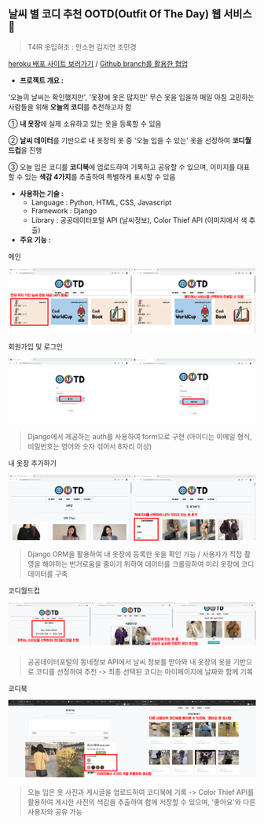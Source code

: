 ## 날씨 별 코디 추천 OOTD(Outfit Of The Day) 웹 서비스 :dress:

> T4IR 옷입혀조 : 안소현 김지연 조민경

[heroku 배포 사이트 보러가기](https://ootd-365.herokuapp.com/codi/) / [Github branch를 활용한 협업](https://github.com/minkyungcho/OOTD)

- **프로젝트 개요 :**

'오늘의 날씨는 확인했지만', '옷장에 옷은 많지만' 무슨 옷을 입을까 매일 아침 고민하는 사람들을 위해 **오늘의 코디**를 추천하고자 함

① **내 옷장**에 실제 소유하고 있는 옷을 등록할 수 있음

② **날씨 데이터**를 기반으로 내 옷장의 옷 중 '오늘 입을 수 있는' 옷을 선정하여 **코디월드컵**을 진행

③ 오늘 입은 코디를 **코디북**에 업로드하여 기록하고 공유할 수 있으며, 이미지를 대표할 수 있는 **색감 4가지**를 추출하여 특별하게 표시할 수 있음

- **사용하는 기술 :**
  - Language : Python, HTML, CSS, Javascript
  - Framework : Django
  - Library : 공공데이터포털 API (날씨정보), Color Thief API (이미지에서 색 추출)
- **주요 기능 :**

메인

![main](image/main.png)

회원가입 및 로그인

![User](image/User.png)

> Django에서 제공하는 auth를 사용하여 form으로 구현 (아이디는 이메일 형식, 비밀번호는 영어와 숫자 섞어서 8자리 이상)

내 옷장 추가하기

![MyCloset](image/MyCloset.png)

> Django ORM을 활용하여 내 옷장에 등록한 옷을 확인 가능 / 사용자가 직접 촬영을 해야하는 번거로움을 줄이기 위하여 데이터를 크롤링하여 미리 옷장에 코디 데이터를 구축

코디월드컵

![CodiCup](image/CodiCup.png)

> 공공데이터포털의 동네정보 API에서 날씨 정보를 받아와 내 옷장의 옷을 기반으로 코디를 선정하여 추천 -> 최종 선택된 코디는 마이페이지에 날짜와 함께 기록

코디북

![CodiBook](image/CodiBook.png)

> 오늘 입은 옷 사진과 게시글을 업로드하여 코디북에 기록 -> Color Thief API를 활용하여 게시한 사진의 색감을 추출하여 함께 저장할 수 있으며, '좋아요'와 다른 사용자와 공유 가능